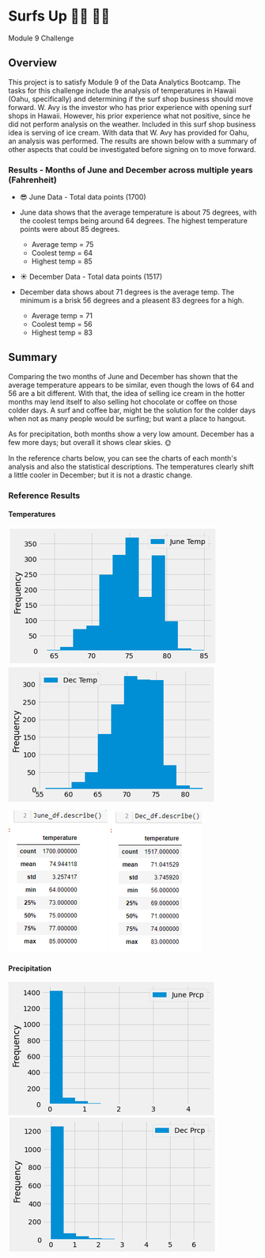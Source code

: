 # Surfs Up 🏄‍♂️ 🏄‍♀️
Module 9 Challenge

## Overview
This project is to satisfy Module 9 of the Data Analytics Bootcamp. The tasks for this challenge include the analysis of temperatures in Hawaii (Oahu, specifically) and
determining if the surf shop business should move forward. W. Avy is the investor who has prior experience with opening surf shops in Hawaii. However, his prior experience
what not positive, since he did not perform analysis on the weather. Included in this surf shop business idea is serving of ice cream.
With data that W. Avy has provided for Oahu, an analysis was performed. The results are shown below with a summary of other aspects that could be investigated before signing on to move forward.

### Results - Months of June and December across multiple years (Fahrenheit)
* 😎 June Data - Total data points (1700)
* June data shows that the average temperature is about 75 degrees, with the coolest temps being around 64 degrees. The highest temperature points were about 85 degrees.
  * Average temp = 75
  * Coolest temp = 64
  * Highest temp = 85

* ☀️ December Data - Total data points (1517)
* December data shows about 71 degrees is the average temp. The minimum is a brisk 56 degrees and a pleasent 83 degrees for a high.
  * Average temp = 71
  * Coolest temp = 56
  * Highest temp = 83

## Summary
Comparing the two months of June and December has shown that the average temperature appears to be similar, even though the lows of 64 and 56 are a bit different. With that, the idea of selling ice cream in the hotter months
may lend itself to also selling hot chocolate or coffee on those colder days. A surf and coffee bar, might be the solution for the colder days when not as many people would be surfing; but want a place to hangout.

As for precipitation, both months show a very low amount. December has a few more days; but overall it shows clear skies. :sun_with_face:

In the reference charts below, you can see the charts of each month's analysis and also the statistical descriptions. The temperatures clearly shift a little cooler in December; but it is not a drastic change.

### Reference Results

#### Temperatures
   ![June Chart](https://github.com/summerstime/surfs_up/blob/main/Resources/June_chart.png)
   ![Dec Chart](https://github.com/summerstime/surfs_up/blob/main/Resources/Dec_chart.png)

   ![June Temp](https://github.com/summerstime/surfs_up/blob/main/Resources/June_describe_temps.png)
   ![Dec Temp](https://github.com/summerstime/surfs_up/blob/main/Resources/Dec_describe_temps.png)
#### Precipitation
   ![June Prcp Chart](https://github.com/summerstime/surfs_up/blob/main/Resources/June_chart_prcp.png)
   ![Dec Prcp Chart](https://github.com/summerstime/surfs_up/blob/main/Resources/Dec_chart_prcp.png)

